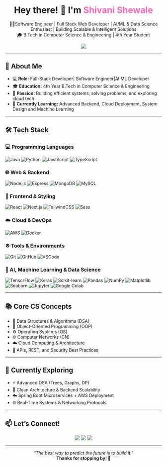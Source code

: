 
<h1 align="center">Hey there! 👋 I'm <span style="color:#ff69b4;">Shivani Shewale </span></h1>

<p align="center">
  👩‍💻Software Engineer | Full Stack Web Developer | AI/ML & Data Science Enthusiast | Building Scalable & Intelligent Solutions <br />
  🎓 B.Tech in Computer Science & Engineering | 4th Year Student 
</p>

<div align="center">
  <img src="https://capsule-render.vercel.app/api?type=waving&color=gradient&height=160&section=header&text=Welcome%20to%20My%20Profile!&fontAlign=50&fontColor=ffffff" />
</div>

---

## 🌟 About Me

- 💻 **Role:** Full-Stack Developer| Software Engineer|AI ML Developer  
- 🎓 **Education:** 4th Year B.Tech in Computer Science & Engineering  
- 🚀 **Passion:** Building efficient systems, solving problems, and exploring cloud tech  
- 🧠 **Currently Learning:** Advanced Backend, Cloud Deployment, System Design  and Machine Learning

---

## 🛠️ Tech Stack

### 💻 Programming Languages

![Java](https://img.shields.io/badge/-Java-007396?style=flat\&logo=java\&logoColor=white)
![Python](https://img.shields.io/badge/-Python-3776AB?style=flat\&logo=python\&logoColor=white)
![JavaScript](https://img.shields.io/badge/-JavaScript-F7DF1E?style=flat\&logo=javascript\&logoColor=black)
![TypeScript](https://img.shields.io/badge/-TypeScript-3178C6?style=flat\&logo=typescript\&logoColor=white)

### 🌐 Web & Backend

![Node.js](https://img.shields.io/badge/-Node.js-339933?style=flat\&logo=node.js\&logoColor=white)
![Express](https://img.shields.io/badge/-Express.js-000000?style=flat\&logo=express\&logoColor=white)
![MongoDB](https://img.shields.io/badge/-MongoDB-47A248?style=flat\&logo=mongodb\&logoColor=white)
![MySQL](https://img.shields.io/badge/-MySQL-4479A1?style=flat\&logo=mysql\&logoColor=white)

### 🎨 Frontend & Styling

![React](https://img.shields.io/badge/-React-61DAFB?style=flat\&logo=react\&logoColor=black)
![Next.js](https://img.shields.io/badge/-Next.js-000000?style=flat\&logo=next.js)
![TailwindCSS](https://img.shields.io/badge/-TailwindCSS-38B2AC?style=flat\&logo=tailwind-css\&logoColor=white)
![Sass](https://img.shields.io/badge/-Sass-CC6699?style=flat\&logo=sass\&logoColor=white)

### ☁️ Cloud & DevOps

![AWS](https://img.shields.io/badge/-AWS-232F3E?style=flat\&logo=amazon-aws\&logoColor=white)
![Docker](https://img.shields.io/badge/-Docker-2496ED?style=flat\&logo=docker\&logoColor=white)

### ⚙️ Tools & Environments

![Git](https://img.shields.io/badge/-Git-F05032?style=flat\&logo=git\&logoColor=white)
![GitHub](https://img.shields.io/badge/-GitHub-181717?style=flat\&logo=github)
![VSCode](https://img.shields.io/badge/-VSCode-007ACC?style=flat\&logo=visual-studio-code)

### 🤖 AI, Machine Learning & Data Science

![TensorFlow](https://img.shields.io/badge/-TensorFlow-FF6F00?style=flat\&logo=tensorflow\&logoColor=white)
![Keras](https://img.shields.io/badge/-Keras-D00000?style=flat\&logo=keras\&logoColor=white)
![Scikit-learn](https://img.shields.io/badge/-Scikit--learn-F7931E?style=flat\&logo=scikit-learn\&logoColor=white)
![Pandas](https://img.shields.io/badge/-Pandas-150458?style=flat\&logo=pandas\&logoColor=white)
![NumPy](https://img.shields.io/badge/-NumPy-013243?style=flat\&logo=numpy\&logoColor=white)
![Matplotlib](https://img.shields.io/badge/-Matplotlib-11557C?style=flat)
![Seaborn](https://img.shields.io/badge/-Seaborn-44BABA?style=flat)
![Jupyter](https://img.shields.io/badge/-Jupyter-F37626?style=flat\&logo=jupyter\&logoColor=white)
![Google Colab](https://img.shields.io/badge/-Colab-F9AB00?style=flat\&logo=google-colab\&logoColor=white)

---

## 📚 Core CS Concepts

- 🧠 Data Structures & Algorithms (DSA)  
- 🧊 Object-Oriented Programming (OOP)  
- ⚙️ Operating Systems (OS)  
- 🌐 Computer Networks (CN)  
- ☁️ Cloud Computing & Architecture  
- 🔐 APIs, REST, and Security Best Practices  

---







## 🧠 Currently Exploring

- ⚡ Advanced DSA (Trees, Graphs, DP)  
- 🧱 Clean Architecture & Backend Scalability  
- ☁️ Spring Boot Microservices + AWS Deployment  
- 🌐 Real-Time Systems & Networking Protocols  

---

## 📫 Let’s Connect!

<p align="center">
  <a href="https://www.linkedin.com/in/shivani-shewale-674384352" target="_blank"><img src="https://img.shields.io/badge/-LinkedIn-blue?style=flat&logo=linkedin" /></a>
  <a href="https://your-portfolio.com" target="_blank"><img src="https://img.shields.io/badge/-Portfolio-black?style=flat&logo=web&logoColor=white" /></a>
  <a href="mailto:work.shivanishewale@gmail.com"><img src="https://img.shields.io/badge/-Email-D14836?style=flat&logo=gmail&logoColor=white" /></a>
</p>

---

<p align="center">
  <i>“The best way to predict the future is to build it.”</i><br>
  <b>Thanks for stopping by! 💖</b>
</p>
